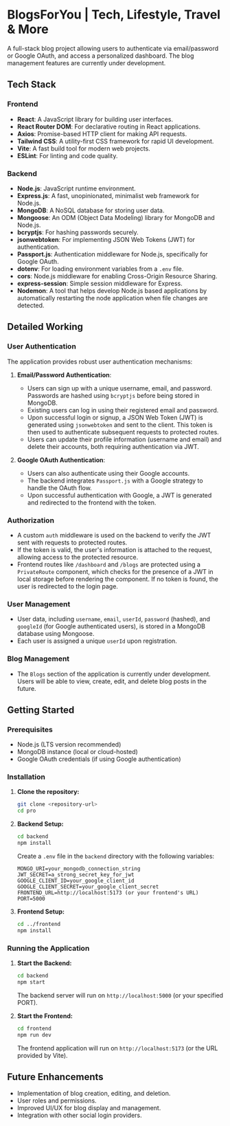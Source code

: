 # BlogsForYou | Tech, Lifestyle, Travel & More

A full-stack blog project allowing users to authenticate via email/password or Google OAuth, and access a personalized dashboard. The blog management features are currently under development.

## Tech Stack

### Frontend

- **React**: A JavaScript library for building user interfaces.
- **React Router DOM**: For declarative routing in React applications.
- **Axios**: Promise-based HTTP client for making API requests.
- **Tailwind CSS**: A utility-first CSS framework for rapid UI development.
- **Vite**: A fast build tool for modern web projects.
- **ESLint**: For linting and code quality.

### Backend

- **Node.js**: JavaScript runtime environment.
- **Express.js**: A fast, unopinionated, minimalist web framework for Node.js.
- **MongoDB**: A NoSQL database for storing user data.
- **Mongoose**: An ODM (Object Data Modeling) library for MongoDB and Node.js.
- **bcryptjs**: For hashing passwords securely.
- **jsonwebtoken**: For implementing JSON Web Tokens (JWT) for authentication.
- **Passport.js**: Authentication middleware for Node.js, specifically for Google OAuth.
- **dotenv**: For loading environment variables from a `.env` file.
- **cors**: Node.js middleware for enabling Cross-Origin Resource Sharing.
- **express-session**: Simple session middleware for Express.
- **Nodemon**: A tool that helps develop Node.js based applications by automatically restarting the node application when file changes are detected.

## Detailed Working

### User Authentication

The application provides robust user authentication mechanisms:

1.  **Email/Password Authentication**:

    - Users can sign up with a unique username, email, and password. Passwords are
      hashed using `bcryptjs` before being stored in MongoDB.
    - Existing users can log in using their registered email and password.
    - Upon successful login or signup, a JSON Web Token (JWT) is generated
      using `jsonwebtoken` and sent to the client. This token is then used
      to authenticate subsequent requests to protected routes.
    - Users can update their profile information (username and email) and
      delete their accounts, both requiring authentication via JWT.

2.  **Google OAuth Authentication**:
    - Users can also authenticate using their Google accounts.
    - The backend integrates `Passport.js` with a Google strategy to handle
      the OAuth flow.
    - Upon successful authentication with Google, a JWT is generated and
      redirected to the frontend with the token.

### Authorization

- A custom `auth` middleware is used on the backend to verify the JWT sent
  with requests to protected routes.
- If the token is valid, the user's information is attached to the request,
  allowing access to the protected resource.
- Frontend routes like `/dashboard` and `/blogs` are protected using a `PrivateRoute`
  component, which checks for the presence of a JWT in local storage before
  rendering the component. If no token is found, the user is redirected to the
  login page.

### User Management

- User data, including `username`, `email`, `userId`, `password` (hashed),
  and `googleId` (for Google authenticated users), is stored in a MongoDB
  database using Mongoose.
- Each user is assigned a unique `userId` upon registration.

### Blog Management

- The `Blogs` section of the application is currently under development.
  Users will be able to view, create, edit, and delete blog posts in the future.

## Getting Started

### Prerequisites

- Node.js (LTS version recommended)
- MongoDB instance (local or cloud-hosted)
- Google OAuth credentials (if using Google authentication)

### Installation

1.  **Clone the repository:**

    ```bash
    git clone <repository-url>
    cd pro
    ```

2.  **Backend Setup:**

    ```bash
    cd backend
    npm install
    ```

    Create a `.env` file in the `backend` directory with the following variables:

    ```
    MONGO_URI=your_mongodb_connection_string
    JWT_SECRET=a_strong_secret_key_for_jwt
    GOOGLE_CLIENT_ID=your_google_client_id
    GOOGLE_CLIENT_SECRET=your_google_client_secret
    FRONTEND_URL=http://localhost:5173 (or your frontend's URL)
    PORT=5000
    ```

3.  **Frontend Setup:**
    ```bash
    cd ../frontend
    npm install
    ```

### Running the Application

1.  **Start the Backend:**

    ```bash
    cd backend
    npm start
    ```

    The backend server will run on `http://localhost:5000` (or your specified PORT).

2.  **Start the Frontend:**
    ```bash
    cd frontend
    npm run dev
    ```
    The frontend application will run on `http://localhost:5173` (or the URL provided by Vite).

## Future Enhancements

- Implementation of blog creation, editing, and deletion.
- User roles and permissions.
- Improved UI/UX for blog display and management.
- Integration with other social login providers.
